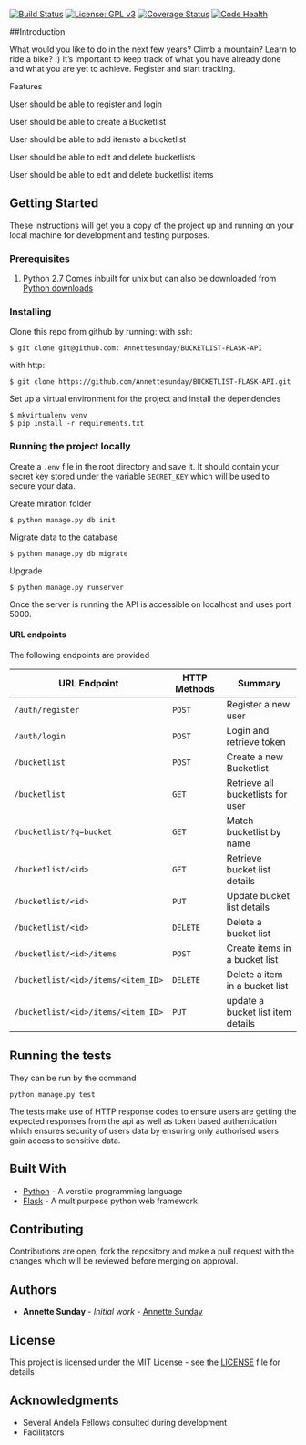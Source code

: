 [![Build Status](https://travis-ci.org/Annettesunday/BUCKETLIST-FLASK-API.svg?branch=develop)](https://travis-ci.org/Annettesunday/BUCKETLIST-FLASK-API) [![License: GPL v3](https://img.shields.io/badge/License-GPL%20v3-blue.svg)](https://www.gnu.org/licenses/gpl-3.0) [![Coverage Status](https://coveralls.io/repos/github/Annettesunday/BUCKETLIST-FLASK-API/badge.svg?branch=feature-coverage)](https://coveralls.io/github/Annettesunday/BUCKETLIST-FLASK-API?branch=develop) [![Code Health](https://landscape.io/github/Annettesunday/BUCKETLIST-FLASK-API/develop/landscape.svg?style=flat)](https://landscape.io/github/Annettesunday/BUCKETLIST-FLASK-API/develop)


##Introduction

What would you like to do in the next few years? Climb a mountain? Learn to ride a bike? :) It’s important to keep track of what you have already done and what you are yet to achieve. Register and start tracking.

Features

User should be able to register and login

User should be able to create a Bucketlist

User should be able to add itemsto a bucketlist

User should be able to edit and delete bucketlists

User should be able to edit and delete bucketlist items

## Getting Started

These instructions will get you a copy of the project up and running on your local machine for development and testing purposes.

### Prerequisites

1. Python 2.7
Comes inbuilt for unix but can also be downloaded from
[Python downloads](https://www.python.org/downloads/)

### Installing

Clone this repo from github by running:
with ssh:
```
$ git clone git@github.com: Annettesunday/BUCKETLIST-FLASK-API
```

with http:
```
$ git clone https://github.com/Annettesunday/BUCKETLIST-FLASK-API.git
```

Set up a virtual environment for the project and install the dependencies

```
$ mkvirtualenv venv
$ pip install -r requirements.txt
```
### Running the project locally
Create a `.env` file in the root directory and save it. It should contain your secret key stored under the variable `SECRET_KEY` which will be used to secure your data.

Create miration folder

```
$ python manage.py db init
```

Migrate data to the database

```
$ python manage.py db migrate
```

Upgrade

```
$ python manage.py runserver
```

Once the server is running the API is accessible on localhost and uses port 5000.

#### URL endpoints

The following endpoints are provided 

|URL Endpoint| HTTP Methods | Summary |
| -------- | ------------- | --------- |
| `/auth/register` | `POST`  | Register a new user|
|  `/auth/login` | `POST` | Login and retrieve token|
| `/bucketlist` | `POST` | Create a new Bucketlist |
| `/bucketlist` | `GET` | Retrieve all bucketlists for user |
| `/bucketlist/?q=bucket` | `GET` | Match bucketlist by name |
| `/bucketlist/<id>` | `GET` |  Retrieve bucket list details |
| `/bucketlist/<id>` | `PUT` | Update bucket list details |
| `/bucketlist/<id>` | `DELETE` | Delete a bucket list |
| `/bucketlist/<id>/items` | `POST` |  Create items in a bucket list |
| `/bucketlist/<id>/items/<item_ID>` | `DELETE`| Delete a item in a bucket list|
| `/bucketlist/<id>/items/<item_ID>` | `PUT`| update a bucket list item details|



## Running the tests

 They can be run by the command

```
python manage.py test
```

The tests make use of HTTP response codes to ensure users are getting the expected responses from the api as well as token based authentication which ensures security of users data by ensuring only authorised users gain access to sensitive data.


## Built With

* [Python](http://www.python.org) - A verstile programming language
* [Flask](http://flask.pocoo.org/) - A multipurpose python web framework

## Contributing

Contributions are open, fork the repository and make a pull request with the changes which will be reviewed before merging on approval.

## Authors

* **Annette Sunday** - *Initial work* - [Annette Sunday](https://github.com/Annettesunday)


## License

This project is licensed under the MIT License - see the [LICENSE](LICENSE) file for details

## Acknowledgments

* Several Andela Fellows consulted during development
* Facilitators

